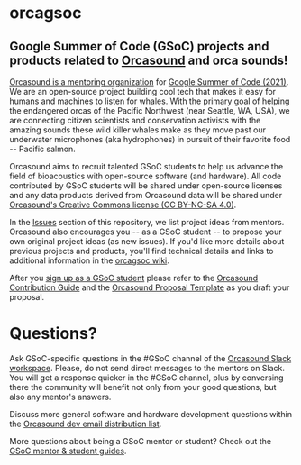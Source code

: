 # orcagsoc

## Google Summer of Code (GSoC) projects and products related to [Orcasound](http://orcasound.net/support#hack) and orca sounds!

[Orcasound is a mentoring organization](https://summerofcode.withgoogle.com/organizations/5399523129556992/) for [Google Summer of Code (2021)](https://summerofcode.withgoogle.com/). We are an open-source project building cool tech that makes it easy for humans and machines to listen for whales. With the primary goal of helping the endangered orcas of the Pacific Northwest (near Seattle, WA, USA), we are connecting citizen scientists and conservation activists with the amazing sounds these wild killer whales make as they move past our underwater microphones (aka hydrophones) in pursuit of their favorite food -- Pacific salmon.

Orcasound aims to recruit talented GSoC students to help us advance the field of bioacoustics with open-source software (and hardware). All code contributed by GSoC students will be shared under open-source licenses and any data products derived from Orcasound data will be shared under [Orcasound's Creative Commons license (CC BY-NC-SA 4.0)](https://creativecommons.org/licenses/by-nc-sa/4.0/).

In the [Issues](https://github.com/orcasound/orcagsoc/issues) section of this repository, we list project ideas from mentors. Orcasound also encourages you -- as a GSoC student -- to propose your own original project ideas (as new issues). If you'd like more details about previous projects and products, you'll find technical details and links to additional information in the [orcagsoc wiki](https://github.com/orcasound/orcagsoc/wiki).

After you [sign up as a GSoC student](https://summerofcode.withgoogle.com/get-started/) please refer to the [Orcasound Contribution Guide](https://github.com/orcasound/orcagsoc/blob/master/STUDENT-contribution-guide.md) and the [Orcasound Proposal Template](https://github.com/orcasound/orcagsoc/blob/master/STUDENT-proposal-template.md) as you draft your proposal.

# Questions?

Ask GSoC-specific questions in the #GSoC channel of the [Orcasound Slack workspace](https://join.slack.com/t/orcasound/shared_invite/zt-bd1jk2q9-FjeWr3OzocDBwDgS0g1FdQ). Please, do not send direct messages to the mentors on Slack. You will get a response quicker in the #GSoC channel, plus by conversing there the community will benefit not only from your good questions, but also any mentor's answers.

Discuss more general software and hardware development questions within the [Orcasound dev email distribution list](http://lists.orcasound.net/listinfo.cgi/dev-orcasound.net).

More questions about being a GSoC mentor or student? Check out the [GSoC mentor & student guides](https://google.github.io/gsocguides/).
